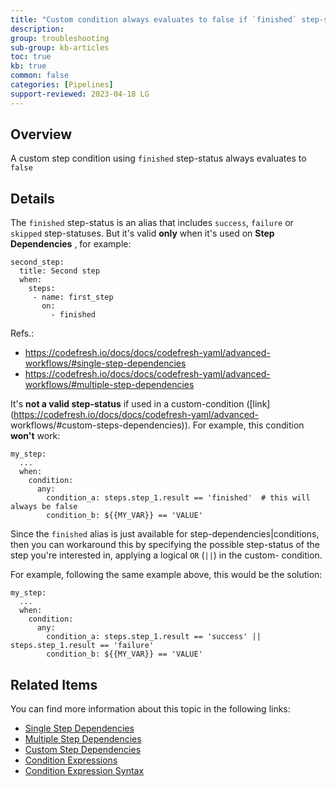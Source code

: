 ```yaml
---
title: "Custom condition always evaluates to false if `finished` step-status is used"
description: 
group: troubleshooting
sub-group: kb-articles
toc: true
kb: true
common: false
categories: [Pipelines]
support-reviewed: 2023-04-18 LG
---
```


## Overview

A custom step condition using `finished` step-status always evaluates to
`false`

## Details

The `finished` step-status is an alias that includes `success`, `failure` or
`skipped` step-statuses. But it's valid **only** when it's used on **Step
Dependencies** , for example:

    
    
    second_step:
      title: Second step
      when:
        steps:
         - name: first_step
           on:
             - finished
    

Refs.:

  * https://codefresh.io/docs/docs/codefresh-yaml/advanced-workflows/#single-step-dependencies
  * https://codefresh.io/docs/docs/codefresh-yaml/advanced-workflows/#multiple-step-dependencies

It's **not a valid step-status** if used in a custom-condition
([link](https://codefresh.io/docs/docs/codefresh-yaml/advanced-
workflows/#custom-steps-dependencies)). For example, this condition **won't**
work:

    
    
    my_step:
      ...
      when:
        condition:
          any:
            condition_a: steps.step_1.result == 'finished'  # this will always be false
            condition_b: ${{MY_VAR}} == 'VALUE'
    

Since the `finished` alias is just available for step-dependencies|conditions,
then you can workaround this by specifying the possible step-status of the
step you're interested in, applying a logical `OR` (`||`) in the custom-
condition.

For example, following the same example above, this would be the solution:

    
    
    my_step:
      ...
      when:
        condition:
          any:
            condition_a: steps.step_1.result == 'success' || steps.step_1.result == 'failure'
            condition_b: ${{MY_VAR}} == 'VALUE'
    

## Related Items

You can find more information about this topic in the following links:

  * [Single Step Dependencies](https://codefresh.io/docs/docs/codefresh-yaml/advanced-workflows/#single-step-dependencies)
  * [Multiple Step Dependencies](https://codefresh.io/docs/docs/codefresh-yaml/advanced-workflows/#multiple-step-dependencies)
  * [Custom Step Dependencies](https://codefresh.io/docs/docs/codefresh-yaml/advanced-workflows/#custom-steps-dependencies)
  * [Condition Expressions](https://codefresh.io/docs/docs/codefresh-yaml/conditional-execution-of-steps/#condition-expressions)
  * [Condition Expression Syntax](https://codefresh.io/docs/docs/codefresh-yaml/condition-expression-syntax/)

